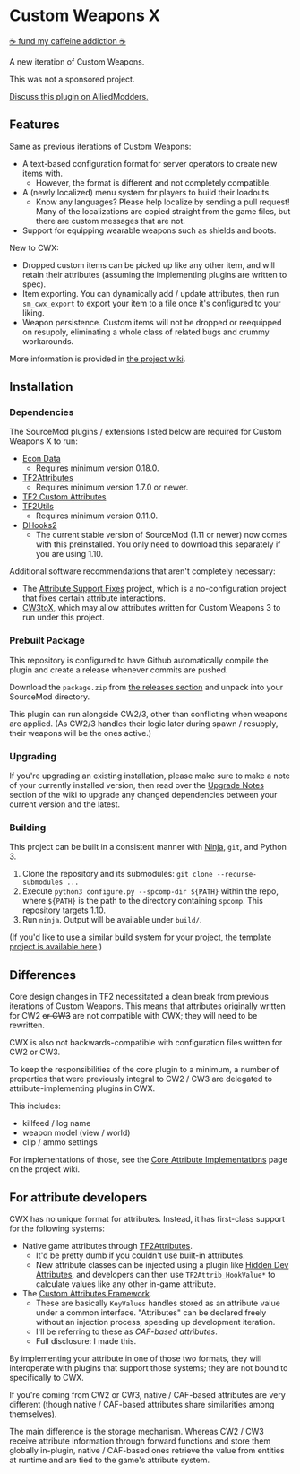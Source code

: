 # Custom Weapons X

[:coffee: fund my caffeine addiction :coffee:](https://buymeacoff.ee/nosoop)

A new iteration of Custom Weapons.

This was not a sponsored project.

[Discuss this plugin on AlliedModders.](https://forums.alliedmods.net/showthread.php?t=331273)

## Features

Same as previous iterations of Custom Weapons:

- A text-based configuration format for server operators to create new items with.
  - However, the format is different and not completely compatible.
- A (newly localized) menu system for players to build their loadouts.
  - Know any languages?  Please help localize by sending a pull request!  Many of the
  localizations are copied straight from the game files, but there are custom messages that are
  not.
- Support for equipping wearable weapons such as shields and boots.

New to CWX:

- Dropped custom items can be picked up like any other item, and will retain their attributes
(assuming the implementing plugins are written to spec).
- Item exporting.  You can dynamically add / update attributes, then run `sm_cwx_export` to
export your item to a file once it's configured to your liking.
- Weapon persistence.  Custom items will not be dropped or reequipped on resupply, eliminating
a whole class of related bugs and crummy workarounds.

More information is provided in [the project wiki][].

[the project wiki]: https://github.com/nosoop/SM-TFCustomWeaponsX/wiki

## Installation

### Dependencies

The SourceMod plugins / extensions listed below are required for Custom Weapons X to run:

- [Econ Data](https://github.com/nosoop/SM-TFEconData)
  - Requires minimum version 0.18.0.
- [TF2Attributes](https://github.com/FlaminSarge/tf2attributes)
  - Requires minimum version 1.7.0 or newer.
- [TF2 Custom Attributes](https://github.com/nosoop/SM-TFCustAttr)
- [TF2Utils](https://github.com/nosoop/SM-TFUtils)
  - Requires minimum version 0.11.0.
- [DHooks2](https://github.com/peace-maker/DHooks2)
  - The current stable version of SourceMod (1.11 or newer) now comes with this preinstalled.
  You only need to download this separately if you are using 1.10.

Additional software recommendations that aren't completely necessary:

- The [Attribute Support Fixes][] project, which is a no-configuration project that fixes
  certain attribute interactions.
- [CW3toX][], which may allow attributes written for Custom Weapons 3 to run under this project.

[Attribute Support Fixes]: https://github.com/nosoop/SM-TFAttributeSupport
[CW3toX]: https://github.com/nosoop/SM-TFCW3toX

### Prebuilt Package

This repository is configured to have Github automatically compile the plugin and create a
release whenever commits are pushed.

Download the `package.zip` from [the releases section][] and unpack into your SourceMod
directory.

This plugin can run alongside CW2/3, other than conflicting when weapons are applied.  (As CW2/3
handles their logic later during spawn / resupply, their weapons will be the ones active.)

[the releases section]: https://github.com/nosoop/SM-TFCustomWeaponsX/releases

### Upgrading

If you're upgrading an existing installation, please make sure to make a note of your currently
installed version, then read over the [Upgrade Notes][] section of the wiki to upgrade any
changed dependencies between your current version and the latest.

[Upgrade Notes]: https://github.com/nosoop/SM-TFCustomWeaponsX/wiki/Upgrade-Notes

### Building

This project can be built in a consistent manner with [Ninja](https://ninja-build.org/), `git`,
and Python 3.

1.  Clone the repository and its submodules: `git clone --recurse-submodules ...`
2.  Execute `python3 configure.py --spcomp-dir ${PATH}` within the repo, where `${PATH}` is the
path to the directory containing `spcomp`.  This repository targets 1.10.
3.  Run `ninja`.  Output will be available under `build/`.

(If you'd like to use a similar build system for your project,
[the template project is available here][ninjatemplate].)

[ninjatemplate]: https://github.com/nosoop/NinjaBuild-SMPlugin

## Differences

Core design changes in TF2 necessitated a clean break from previous iterations of
Custom Weapons.  This means that attributes originally written for CW2 ~~or CW3~~ are not
compatible with CWX; they will need to be rewritten.

CWX is also not backwards-compatible with configuration files written for CW2 or CW3.

To keep the responsibilities of the core plugin to a minimum, a number of properties that were
previously integral to CW2 / CW3 are delegated to attribute-implementing plugins in CWX.

This includes:

- killfeed / log name
- weapon model (view / world)
- clip / ammo settings

For implementations of those, see the [Core Attribute Implementations][] page on the project
wiki.

[Core Attribute Implementations]: https://github.com/nosoop/SM-TFCustomWeaponsX/wiki/Core-Attribute-Implementations

## For attribute developers

CWX has no unique format for attributes.  Instead, it has first-class support for the following
systems:

- Native game attributes through [TF2Attributes][].
  - It'd be pretty dumb if you couldn't use built-in attributes.
  - New attribute classes can be injected using a plugin like [Hidden Dev Attributes][], and
  developers can then use `TF2Attrib_HookValue*` to calculate values like any other in-game
  attribute.
- The [Custom Attributes Framework][].
  - These are basically `KeyValues` handles stored as an attribute value under a common
  interface.  "Attributes" can be declared freely without an injection process, speeding up
  development iteration.
  - I'll be referring to these as *CAF-based attributes*.
  - Full disclosure:  I made this.

By implementing your attribute in one of those two formats, they will interoperate with plugins
that support those systems; they are not bound to specifically to CWX.

If you're coming from CW2 or CW3, native / CAF-based attributes are very different (though
native / CAF-based attributes share similarities among themselves).

The main difference is the storage mechanism.  Whereas CW2 / CW3 receive attribute information
through forward functions and store them globally in-plugin, native / CAF-based ones retrieve
the value from entities at runtime and are tied to the game's attribute system.

[TF2Attributes]: https://github.com/nosoop/tf2attributes
[Hidden Dev Attributes]: https://forums.alliedmods.net/showthread.php?t=326853
[Custom Attributes Framework]: https://github.com/nosoop/SM-TFCustAttr
